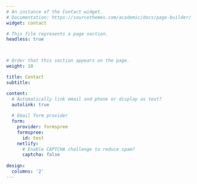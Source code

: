 ```yaml
---
# An instance of the Contact widget.
# Documentation: https://sourcethemes.com/academic/docs/page-builder/
widget: contact

# This file represents a page section.
headless: true



# Order that this section appears on the page.
weight: 10

title: Contact
subtitle:

content:
  # Automatically link email and phone or display as text?
  autolink: true
  
  # Email form provider
  form:
    provider: formspree
    formspree:
      id: test
    netlify:
      # Enable CAPTCHA challenge to reduce spam?
      captcha: false
  
design:
  columns: '2'
---
```

